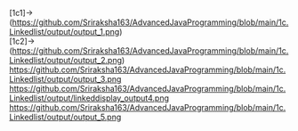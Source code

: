 [1c1]->(https://github.com/Sriraksha163/AdvancedJavaProgramming/blob/main/1c.Linkedlist/output/output_1.png)                         
[1c2]->(https://github.com/Sriraksha163/AdvancedJavaProgramming/blob/main/1c.Linkedlist/output/output_2.png)
https://github.com/Sriraksha163/AdvancedJavaProgramming/blob/main/1c.Linkedlist/output/output_3.png
https://github.com/Sriraksha163/AdvancedJavaProgramming/blob/main/1c.Linkedlist/output/linkeddisplay_output4.png
https://github.com/Sriraksha163/AdvancedJavaProgramming/blob/main/1c.Linkedlist/output/output_5.png
